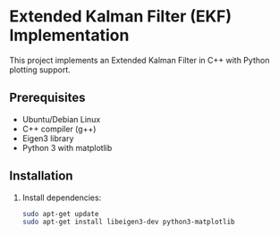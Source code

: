 # Extended Kalman Filter (EKF) Implementation

This project implements an Extended Kalman Filter in C++ with Python plotting support.

## Prerequisites

- Ubuntu/Debian Linux
- C++ compiler (g++)
- Eigen3 library
- Python 3 with matplotlib

## Installation

1. Install dependencies:
   ```bash
   sudo apt-get update
   sudo apt-get install libeigen3-dev python3-matplotlib
